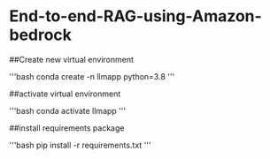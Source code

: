 # End-to-end-RAG-using-Amazon-bedrock

##Create new virtual environment

'''bash
conda create -n llmapp python=3.8
'''

##activate virtual environment

'''bash
conda activate llmapp
'''

##install requirements package

'''bash
pip install -r requirements.txt
'''